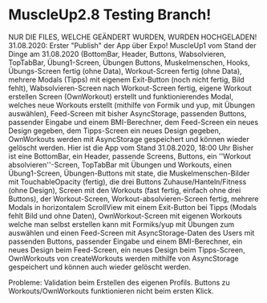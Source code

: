 # MuscleUp2.8 Testing Branch!
NUR DIE FILES, WELCHE GEÄNDERT WURDEN, WURDEN HOCHGELADEN!
31.08.2020: Erster "Publish" der App über Expo!
MuscleUp1 vom Stand der Dinge am 31.08.2020 (BottomBar, Header, Buttons, Wabsolvieren, TopTabBar, Übung1-Screen, Übungen Buttons, Muskelmenschen, Hooks, Übungs-Screen fertig (ohne Data), Workout-Screen fertig (ohne Data), mehrere Modals (Tipps) mit eigenem Exit-Button (noch nicht fertig, Bild fehlt), Wabsolvieren-Screen nach Workout-Screen fertig, eigene Workout erstellen Screen (OwnWorkout) erstellt und funktionierendes Modal, welches neue Workouts erstellt (mithilfe von Formik und yup, mit Übungen auswählen), Feed-Screen mit bisher AsyncStorage, passenden Buttons, passender Eingabe und einem BMI-Berechner, dem Feed-Screen ein neues Design gegeben, dem Tipps-Screen ein neues Design gegeben, OwnWorkouts werden mit AsyncStorage gespeichert und können wieder gelöscht werden.
Hier ist die App vom Stand 31.08.2020, 18:00 Uhr
Bisher ist eine BottomBar, ein Header, passende Screens, Buttons, ein ''Workout absolvieren''-Screen, TopTabBar mit Übungen und Workouts, einen Übung1-Screen, Übungen-Buttons mit state, die Muskelmenschen-Bilder mit TouchableOpacity (fertig), die drei Buttons Zuhause/Hanteln/Fitness (ohne Design), Screen mit den Workouts (fast fertig, einfach ohne drei Buttons), der Workout-Screen, Workout-absolvieren-Screen fertig, mehrere Modals in horizontalem ScrollView mit einem Exit-Button bei Tipps (Modals fehlt Bild und ohne Daten), OwnWorkout-Screen mit eigenen Workouts welche man selbst erstellen kann mit Formiks/yup mit Übungen zum auswählen und einen Feed-Screen mit AsyncStorage-Daten des Users mit passenden Buttons, passender Eingabe und einem BMI-Berechner, ein neues Design beim Feed-Screen, ein neues Design beim Tipps-Screen, OwnWorkouts von createWorkouts werden mithilfe von AsyncStorage gespeichert und können auch wieder gelöscht werden.

Probleme: Validation beim Erstellen des eigenen Profils. Buttons zu Workouts/OwnWorkouts funktionieren nicht beim ersten Klick.
